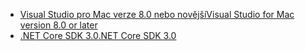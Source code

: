 * [<span data-ttu-id="6e227-101">Visual Studio pro Mac verze 8.0 nebo novější</span><span class="sxs-lookup"><span data-stu-id="6e227-101">Visual Studio for Mac version 8.0 or later</span></span>](https://visualstudio.microsoft.com/vs/mac/)
* [<span data-ttu-id="6e227-102">.NET Core SDK 3.0</span><span class="sxs-lookup"><span data-stu-id="6e227-102">.NET Core SDK 3.0</span></span>](https://dotnet.microsoft.com/download/dotnet-core/3.0)
